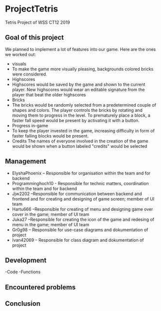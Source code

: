 # ProjectTetris
Tetris Project of WSS CT12 2019


## Goal of this project

We planned to implement a lot of features into our game. Here are the ones we worked out:
* visuals
*	To make the game more visually pleasing, backgrounds colored bricks were considered.
* Highscores
*	Highscores would be saved by the game and shown to the current player. New highscores would wear an editable signature from the player that beat the older highscores
* Bricks
*	The bricks would be randomly selected from a predetermined couple of shapes and colors. The player controls the bricks by rotating and moving them to progress in the level. To prematurely place a block, a faster fall speed would be present by activating it with a button.
* Progress in-game
*	To keep the player invested in the game, increasing difficulty in form of faster falling blocks would be present.
* Credits
	The names of everyone involved in the creation of the game would be shown when a button labeled "credits" would be selected

## Management

* ElyshaPhoenix – Responsible for organisation within the team and for backend
* Programminghoch10  - Responsible for technic matters, coordination within the team and for backend
* Jjw2202 –Responsible for communication between backend and frontend and for creating and designing of game screen; member of UI team
* Hartu666 –Responsible for creating of menu and designing game over cover in the game; member of UI team
* Juka27 –Responsible for creating the icon of the game and redesing of menu in the game; member of UI team
* Gr0g98 – Responsible for use-case diagrams and dokumentation of project 
* Ivan42069 – Responsible for class diagram and dokumentation of project


## Development
-Code
-Functions

## Encountered problems

## Conclusion
